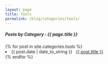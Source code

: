 ```yaml
---
layout: page
title: Tools
permalink: /blog/categories/tools/
---
```


<h5> Posts by Category : {{ page.title }} </h5>

<div class="card">
{% for post in site.categories.tools %}
 <li class="category-posts"><span>{{ post.date | date_to_string }}</span> &nbsp; <a href="{{ post.url }}">{{ post.title }}</a></li>
{% endfor %}
</div>